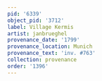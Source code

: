 ```yaml
---
pid: '6339'
object_pid: '3712'
label: Village Kermis
artist: janbrueghel
provenance_date: '1799'
provenance_location: Munich
provenance_text: 'inv. #763'
collection: provenance
order: '1396'
---
```

